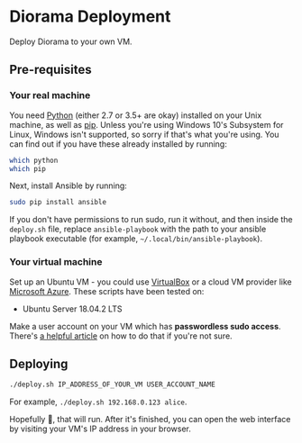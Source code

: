 # Diorama Deployment

Deploy Diorama to your own VM.

## Pre-requisites

### Your real machine
You need [Python](https://www.python.org/downloads/) (either 2.7 or 3.5+ are
okay) installed on your Unix machine, as well as
[pip](https://pip.pypa.io/en/stable/installing/). Unless you're using Windows
10's Subsystem for Linux, Windows isn't supported, so sorry if that's what
you're using. You can find out if you have these already installed by running:
```bash
which python
which pip
```

Next, install Ansible by running:
```bash
sudo pip install ansible
```
If you don't have permissions to run sudo, run it without, and then inside the `deploy.sh` file, replace `ansible-playbook` with the path to your ansible playbook executable (for example, `~/.local/bin/ansible-playbook`).

### Your virtual machine
Set up an Ubuntu VM - you could use [VirtualBox](https://www.virtualbox.org/) or
a cloud VM provider like [Microsoft Azure](https://azure.microsoft.com). These
scripts have been tested on:
- Ubuntu Server 18.04.2 LTS

Make a user account on your VM which has **passwordless sudo access**. There's
[a helpful article](https://www.cyberciti.biz/faq/linux-unix-running-sudo-command-without-a-password/)
on how to do that if you're not sure.

## Deploying
```bash
./deploy.sh IP_ADDRESS_OF_YOUR_VM USER_ACCOUNT_NAME
```

For example, `./deploy.sh 192.168.0.123 alice`.

Hopefully 🤞, that will run. After it's finished, you can open the web interface
by visiting your VM's IP address in your browser.
